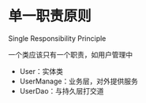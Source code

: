 # 单一职责原则
Single Responsibility Principle

一个类应该只有一个职责，如用户管理中
* User：实体类
* UserManage：业务层，对外提供服务
* UserDao：与持久层打交道